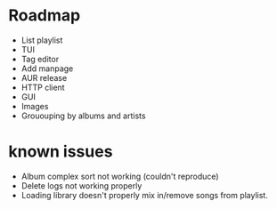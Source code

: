 # Roadmap
- List playlist
- TUI
- Tag editor
- Add manpage
- AUR release
- HTTP client
- GUI
- Images
- Grououping by albums and artists

# known issues
- Album complex sort not working (couldn't reproduce)
- Delete logs not working properly
- Loading library doesn't properly mix in/remove songs from playlist.
